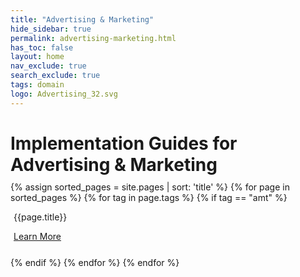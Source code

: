 ```yaml
---
title: "Advertising & Marketing"
hide_sidebar: true
permalink: advertising-marketing.html
has_toc: false
layout: home
nav_exclude: true
search_exclude: true
tags: domain
logo: Advertising_32.svg
---
```

<div class="container">
<h1 style="margin-bottom: 2%" style="color:#6f6b6b">Implementation Guides for Advertising & Marketing</h1>
    <div class="row">
        {% assign sorted_pages = site.pages | sort: 'title' %}
        {% for page in sorted_pages %}
        {% for tag in page.tags %}
        {% if tag == "amt" %}
        <div class="col-md-3 card text-center" style="margin:5px">
                 <div class="card-body">
                     <p class="card-title">{{page.title}}</p>
                 </div>
                 <div style="padding-bottom:20px">
                    <a href="{{ page.url | absolute_url }}" class="btn btn-secondary">Learn More</a>
                 </div>
         </div>
         {% endif %}
         {% endfor %}
         {% endfor %}
    </div>
</div>